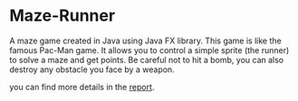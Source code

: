# Maze-Runner

A maze game created in Java using Java FX library. This game is like the famous Pac-Man game. It allows you to control a simple sprite (the runner) to solve a maze and get points. Be careful
not to hit a bomb, you can also destroy any obstacle you face by a weapon.

you can find more details in the [report](https://docs.google.com/document/d/1S-2cTgRErx8U9rqYB3ZNToQKSarr09te5Xjaf9sn8jI/edit?usp=sharing).
